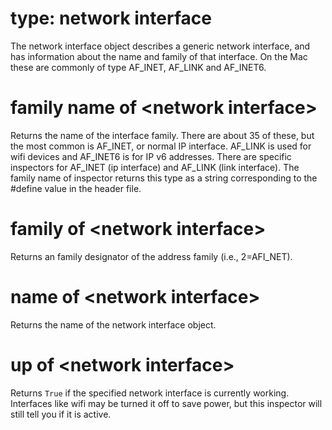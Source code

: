 # type: network interface

The network interface object describes a generic network interface, and has information about the name and family of that interface. On the Mac these are commonly of type AF_INET, AF_LINK and AF_INET6.

# family name of &lt;network interface&gt;

Returns the name of the interface family. There are about 35 of these, but the most common is AF_INET, or normal IP interface. AF_LINK is used for wifi devices and AF_INET6 is for IP v6 addresses. There are specific inspectors for AF_INET (ip interface) and AF_LINK (link interface). The family name of inspector returns this type as a string corresponding to the #define value in the header file.

# family of &lt;network interface&gt;

Returns an family designator of the address family (i.e., 2=AFI_NET).

# name of &lt;network interface&gt;

Returns the name of the network interface object.

# up of &lt;network interface&gt;

Returns `True` if the specified network interface is currently working. Interfaces like wifi may be turned it off to save power, but this inspector will still tell you if it is active.
